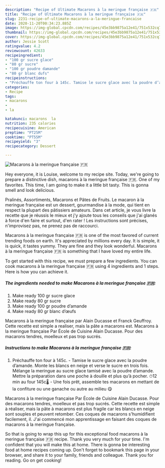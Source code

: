 ```yaml
---
description: "Recipe of Ultimate Macarons à la meringue française 🇫🇷"
title: "Recipe of Ultimate Macarons à la meringue française 🇫🇷"
slug: 2231-recipe-of-ultimate-macarons-a-la-meringue-francaise
date: 2020-11-20T00:34:23.885Z
image: https://img-global.cpcdn.com/recipes/45e3bb9875a12e41/751x532cq70/macarons-a-la-meringue-francaise-🇫🇷-photo-principale-de-la-recette.jpg
thumbnail: https://img-global.cpcdn.com/recipes/45e3bb9875a12e41/751x532cq70/macarons-a-la-meringue-francaise-🇫🇷-photo-principale-de-la-recette.jpg
cover: https://img-global.cpcdn.com/recipes/45e3bb9875a12e41/751x532cq70/macarons-a-la-meringue-francaise-🇫🇷-photo-principale-de-la-recette.jpg
author: Jessie Scott
ratingvalue: 4.2
reviewcount: 42633
recipeingredient:
- "100 gr sucre glace"
- "80 gr sucre"
- "100 gr poudre damande"
- "80 gr blanc dufs"
recipeinstructions:
- "Préchauffe ton four à 145c. Tamise le sucre glace avec la poudre d’amande. Monte les blancs en neige et verse le sucre en trois fois. Mélange la meringue au sucre glace tamisé avec la poudre d’amande. Mettre la préparation dans une poche à douille et plus qu’à pocher. ⏱12 min au four 145c🌡 Une fois prêt, assemble tes macarons en mettant de la confiture ou une ganache ou autre au milieu 😋"
categories:
- Recipe
tags:
- macarons
- 
- la

katakunci: macarons  la 
nutrition: 235 calories
recipecuisine: American
preptime: "PT25M"
cooktime: "PT55M"
recipeyield: "3"
recipecategory: Dessert

---
```



![Macarons à la meringue française 🇫🇷](https://img-global.cpcdn.com/recipes/45e3bb9875a12e41/751x532cq70/macarons-a-la-meringue-francaise-🇫🇷-photo-principale-de-la-recette.jpg)

Hey everyone, it is Louise, welcome to my recipe site. Today, we're going to prepare a distinctive dish, macarons à la meringue française 🇫🇷. One of my favorites. This time, I am going to make it a little bit tasty. This is gonna smell and look delicious.

Pralinés, Assortiments, Macarons et Pâtes de Fruits. Le macaron à la meringue française est un dessert, gourmandise à la mode, qui tient en respect la plupart des pâtissiers amateurs. Dans cet article, je vous livre la recette que je réussis le mieux et j&#39;y ajoute tous les conseils que j&#39;ai glanés à force d&#39;en faire et surtout, d&#39;en rater ! Les instructions sont précises, n&#39;improvisez pas, ne prenez pas de raccourci.

Macarons à la meringue française 🇫🇷 is one of the most favored of current trending foods on earth. It's appreciated by millions every day. It is simple, it is quick, it tastes yummy. They are fine and they look wonderful. Macarons à la meringue française 🇫🇷 is something that I have loved my entire life.


To get started with this recipe, we must prepare a few ingredients. You can cook macarons à la meringue française 🇫🇷 using 4 ingredients and 1 steps. Here is how you can achieve it.

<!--inarticleads1-->

##### The ingredients needed to make Macarons à la meringue française 🇫🇷:

1. Make ready 100 gr sucre glace
1. Make ready 80 gr sucre
1. Make ready 100 gr poudre d’amande
1. Make ready 80 gr blanc d’œufs


Macarons à la meringue française par Alain Ducasse et Franck Geuffroy. Cette recette est simple a realiser, mais la pâte a macarons est. Macarons à la meringue française Par École de Cuisine Alain Ducasse. Pour des macarons tendres, moelleux et pas trop sucrés. 

<!--inarticleads2-->

##### Instructions to make Macarons à la meringue française 🇫🇷:

1. Préchauffe ton four à 145c. - Tamise le sucre glace avec la poudre d’amande. Monte les blancs en neige et verse le sucre en trois fois. Mélange la meringue au sucre glace tamisé avec la poudre d’amande. Mettre la préparation dans une poche à douille et plus qu’à pocher. ⏱12 min au four 145c🌡 - Une fois prêt, assemble tes macarons en mettant de la confiture ou une ganache ou autre au milieu 😋


Macarons à la meringue française Par École de Cuisine Alain Ducasse. Pour des macarons tendres, moelleux et pas trop sucrés. Cette recette est simple à réaliser, mais la pâte à macarons est plus fragile car les blancs en neige sont souples et peuvent retomber. Ces coques de macarons s&#39;humidifient facilement, il. J&#39;ai commencé mon apprentissage en faisant des coques de macarons à la meringue française. 

So that is going to wrap this up for this exceptional food macarons à la meringue française 🇫🇷 recipe. Thank you very much for your time. I'm confident that you will make this at home. There is gonna be interesting food at home recipes coming up. Don't forget to bookmark this page in your browser, and share it to your family, friends and colleague. Thank you for reading. Go on get cooking!
